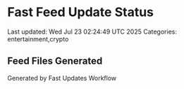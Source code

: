 # Fast Feed Update Status
Last updated: Wed Jul 23 02:24:49 UTC 2025
Categories: entertainment,crypto

## Feed Files Generated

Generated by Fast Updates Workflow
